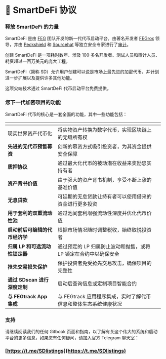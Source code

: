# 🌟 SmartDeFi 协议

### **释放 SmartDeFi 的力量**

SmartDeFi 是由 [FEG](https://fegtoken.com/) 团队开发的新一代代币启动平台，由著名开发者 [FEGrox](https://twitter.com/lifeisdefi) 领导，并由 [Peckshield](https://peckshield.com/) 和 [Sourcehat](https://sourcehat.com/) 等独立安全专家进行了[审计](https://github.com/peckshield/publications/blob/master/audit_reports/PeckShield-Audit-Report-FEG-SmartDeFi-v1.1.pdf)。

创建 SmartDeFi 是一项耗时数年、涉及 100 多名开发者、测试人员和审计人员、耗资超过一百万美元的庞大工程。

SmartDeFi（简称 SD）允许用户创建可以说是市场上最先进的加密代币，并计划进一步扩展以及提供许多其他功能。

这项尖端技术通过 SmartDeFi 代币启动平台免费提供。

### 您下一代加密项目的功能

SmartDeFi 代币的核心是一套全面的功能，其中一些功能包括：

<table data-card-size="large" data-column-title-hidden data-view="cards"><thead><tr><th></th><th></th><th data-hidden></th></tr></thead><tbody><tr><td>现实世界资产代币化</td><td>将实物资产转换为数字代币，实现区块链上的无缝所有权</td><td></td></tr><tr><td><strong>先进的无代币预售募资</strong></td><td>创新的募资方式吸引投资者，为其资金提供安全保障</td><td></td></tr><tr><td><strong>质押协议</strong></td><td>通过最大化代币的被动潜在收益来奖励忠实持有者</td><td></td></tr><tr><td><strong>资产背书价值</strong></td><td>由于强大的资产背书机制，享受不断上涨的基准价值</td><td></td></tr><tr><td><strong>无息贷款</strong></td><td>可延期的无息贷款让持有者可以使用借来的资金进行更多投资</td><td></td></tr><tr><td><strong>用于套利的双重流动性池</strong></td><td>通过池间套利增强流动性深度并优化代币价值</td><td></td></tr><tr><td><strong>启动前后可编辑的代币经济学</strong></td><td>根据市场情况随时调整税收，始终取悦投资者</td><td></td></tr><tr><td><strong>归属 LP 和可选流动性锁定器</strong></td><td>通过预定的 LP 归属防止波动和抛售，或将 LP 锁定在合约中以确保安全</td><td></td></tr><tr><td><strong>抢先交易损失保护</strong></td><td>保护投资者免受抢先交易攻击，确保项目的完整性</td><td></td></tr><tr><td><strong>通过 SDscan 进行深度定制</strong></td><td>启动后查询信息或定制项目智能合约</td><td></td></tr><tr><td><strong>与 FEGtrack App 集成</strong></td><td>与 FEGtrack 应用程序集成，实时了解代币信息和整体生态系统健康状况</td><td></td></tr></tbody></table>

### 支持

请继续阅读我们的任何 Gitbook 页面和指南，以了解有关这个伟大的系统和启动平台的更多信息，如果您有任何疑问，请加入官方 Telegram 聊天室：

### [https://t.me/SDlistings](https://t.me/SDlistings)
